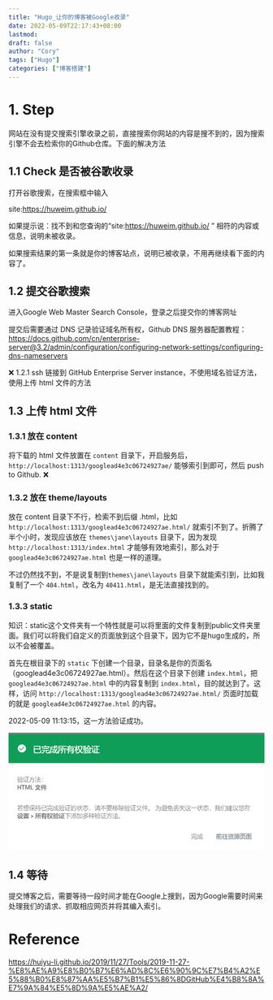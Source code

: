 ```yaml
---
title: "Hugo_让你的博客被Google收录"
date: 2022-05-09T22:17:43+08:00
lastmod: 
draft: false
author: "Cory"
tags: ["Hugo"]
categories: ["博客搭建"]
---
```



# 1. Step
网站在没有提交搜索引擎收录之前，直接搜索你网站的内容是搜不到的，因为搜索引擎不会去检索你的Github仓库。下面的解决方法
## 1.1 Check 是否被谷歌收录
打开谷歌搜索，在搜索框中输入

site:https://huweim.github.io/ 

如果提示说：找不到和您查询的“site:https://huweim.github.io/ ” 相符的内容或信息，说明未被收录。

如果搜索结果的第一条就是你的博客站点，说明已被收录，不用再继续看下面的内容了。

## 1.2 提交谷歌搜索

进入Google Web Master Search Console，登录之后提交你的博客网址

提交后需要通过 DNS 记录验证域名所有权，Github DNS 服务器配置教程：https://docs.github.com/cn/enterprise-server@3.2/admin/configuration/configuring-network-settings/configuring-dns-nameservers

:x: 1.2.1 ssh 链接到 GitHub Enterprise Server instance，不使用域名验证方法，使用上传 html 文件的方法

## 1.3 上传 html 文件

### 1.3.1 放在 content
将下载的 html 文件放置在 `content` 目录下，开启服务后，`http://localhost:1313/googlead4e3c06724927ae/` 能够索引到即可，然后 push to Github.  :x:
### 1.3.2 放在 theme/layouts
放在 content 目录下不行，检索不到后缀 .html，比如 `http://localhost:1313/googlead4e3c06724927ae.html/` 就索引不到了。折腾了半个小时，发现应该放在 `themes\jane\layouts` 目录下，因为发现 `http://localhost:1313/index.html` 才能够有效地索引，那么对于 `googlead4e3c06724927ae.html` 也是一样的道理。

不过仍然找不到，不是说复制到`themes\jane\layouts` 目录下就能索引到，比如我复制了一个 `404.html`，改名为 `40411.html`，是无法直接找到的。

### 1.3.3 static

知识：static这个文件夹有一个特性就是可以将里面的文件复制到public文件夹里面。我们可以将我们自定义的页面放到这个目录下，因为它不是hugo生成的，所以不会被覆盖。

首先在根目录下的 `static` 下创建一个目录，目录名是你的页面名（googlead4e3c06724927ae.html）。然后在这个目录下创建 `index.html`，把 `googlead4e3c06724927ae.html` 中的内容复制到 `index.html`，目的就达到了。这样，访问 `http://localhost:1313/googlead4e3c06724927ae.html/` 页面时加载的就是 `googlead4e3c06724927ae.html` 的内容。

2022-05-09 11:13:15，这一方法验证成功。

![](./Img/Verify.png)

## 1.4 等待

提交博客之后，需要等待一段时间才能在Google上搜到，因为Google需要时间来处理我们的请求、抓取相应网页并将其编入索引。

# Reference

https://huiyu-li.github.io/2019/11/27/Tools/2019-11-27-%E8%AE%A9%E8%B0%B7%E6%AD%8C%E6%90%9C%E7%B4%A2%E5%88%B0%E8%87%AA%E5%B7%B1%E5%86%8DGitHub%E4%B8%8A%E7%9A%84%E5%8D%9A%E5%AE%A2/
